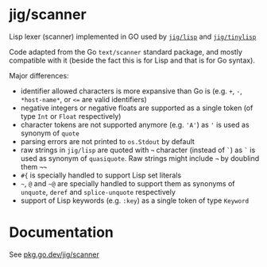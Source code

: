 # jig/scanner

Lisp lexer (scanner) implemented in GO used by [`jig/lisp`](https://github.com/jig/lisp) and [`jig/tinylisp`](https://github.com/jig/tinylisp)

Code adapted from the Go `text/scanner` standard package, and mostly compatible with it (beside the fact this is for Lisp and that is for Go syntax).

Major differences:
- identifier allowed characters is more expansive than Go is (e.g. `+`, `-`, `*host-name*`, or `<=` are valid identifiers)
- negative integers or negative floats are supported as a single token (of type `Int` or `Float` respectively)
- character tokens are not supported anymore (e.g. `'A'`) as `'` is used as synonym of `quote`
- parsing errors are not printed to `os.Stdout` by default
- raw strings in `jig/lisp` are quoted with `¬` character (instead of `` ` ``) as `` ` `` is used as synonym of `quasiquote`. Raw strings might include `¬` by doublind them `¬¬`
- `#{` is specially handled to support Lisp set literals
- `~`, `@` and `~@` are specially handled to support them as synonyms of `unquote`, `deref` and `splice-unquote` respectively
- support of Lisp keywords (e.g. `:key`) as a single token of type `Keyword`

# Documentation

See [pkg.go.dev/jig/scanner](https://pkg.go.dev/github.com/jig/scanner)
